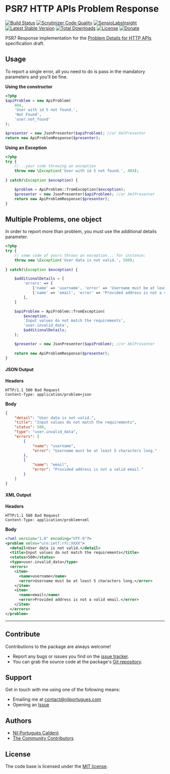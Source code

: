# PSR7 HTTP APIs Problem Response 

[![Build Status](https://travis-ci.org/nilportugues/php-api-problems.svg?branch=master)](https://travis-ci.org/nilportugues/php-api-problems)
[![Scrutinizer Code Quality](https://scrutinizer-ci.com/g/nilportugues/php-api-problems/badges/quality-score.png?b=master)](https://scrutinizer-ci.com/g/nilportugues/php-api-problems/?branch=master) [![SensioLabsInsight](https://insight.sensiolabs.com/projects/246f4e3d-4574-4dbb-82e5-00b0008bb11e/mini.png)](https://insight.sensiolabs.com/projects/246f4e3d-4574-4dbb-82e5-00b0008bb11e) 
[![Latest Stable Version](https://poser.pugx.org/nilportugues/api-problems/v/stable)](https://packagist.org/packages/nilportugues/api-problems) 
[![Total Downloads](https://poser.pugx.org/nilportugues/api-problems/downloads)](https://packagist.org/packages/nilportugues/api-problems) 
[![License](https://poser.pugx.org/nilportugues/api-problems/license)](https://packagist.org/packages/nilportugues/api-problems) 
[![Donate](https://www.paypalobjects.com/en_US/i/btn/btn_donate_SM.gif)](https://paypal.me/nilportugues)

PSR7 Response implementation for the [Problem Details for HTTP APIs](http://tools.ietf.org/html/draft-nottingham-http-problem-07)  specification draft.  

## Usage
 
To report a single error, all you need to do is pass in the mandatory parameters and you'll be fine.

**Using the constructor**

```php
<?php
$apiProblem = new ApiProblem(
    404,
    'User with id 5 not found.',
    'Not Found', 
    'user.not_found'
); 

$presenter = new JsonPresenter($apiProblem); //or XmlPresenter
return new ApiProblemResponse($presenter);  
```

**Using an Exception**

```php
<?php
try {
    //...your code throwing an exception
    throw new \Exception('User with id 5 not found.', 404);   
     
} catch(\Exception $exception) {

    $problem = ApiProblem::fromException($exception);
    $presenter = new JsonPresenter($apiProblem); //or XmlPresenter
    return new ApiProblemResponse($presenter);        
}
```

## Multiple Problems, one object

In order to report more than problem, you must use the additional details parameter.
 
```php
<?php
try {
    // some code of yours throws an exception... for instance:
    throw new \Exception('User data is not valid.', 500);
           
} catch(\Exception $exception) {

    $additionalDetails = [
        'errors' => [
            ['name' => 'username', 'error' => 'Username must be at least 5 characters long.'],
            ['name' => 'email', 'error' => 'Provided address is not a valid email.'],
        ],
    ]

    $apiProblem = ApiProblem::fromException(
        $exception,
        'Input values do not match the requirements',
        'user.invalid_data',
        $additionalDetails;
    ); 

    $presenter = new JsonPresenter($apiProblem); //or XmlPresenter
    
    return new ApiProblemResponse($presenter);
}
```

#### JSON Output
 
**Headers**
```
HTTP/1.1 500 Bad Request
Content-Type: application/problem+json
```   

**Body**
```json
{
    "detail": "User data is not valid.",
    "title": "Input values do not match the requirements",
    "status": 500,
    "type": "user.invalid_data",
    "errors": [
        {
            "name": "username",
            "error": "Username must be at least 5 characters long."
        },
        {
            "name": "email",
            "error": "Provided address is not a valid email."
        }        
    ]
}
```

#### XML Output
 
**Headers**
```
HTTP/1.1 500 Bad Request
Content-Type: application/problem+xml
```   

**Body**

```xml
<?xml version="1.0" encoding="UTF-8"?>
<problem xmlns="urn:ietf:rfc:XXXX">
  <detail>User data is not valid.</detail>
  <title>Input values do not match the requirements</title>
  <status>500</status>
  <type>user.invalid_data</type>
  <errors>
    <item>
      <name>username</name>
      <error>Username must be at least 5 characters long.</error>
    </item>
    <item>
      <name>email</name>
      <error>Provided address is not a valid email.</error>
    </item>    
  </errors>
</problem>
```

---


## Contribute

Contributions to the package are always welcome!

* Report any bugs or issues you find on the [issue tracker](https://github.com/nilportugues/php-api-problems/issues/new).
* You can grab the source code at the package's [Git repository](https://github.com/nilportugues/php-api-problems).

## Support

Get in touch with me using one of the following means:

 - Emailing me at <contact@nilportugues.com>
 - Opening an [Issue](https://github.com/nilportugues/php-api-problems/issues/new)

## Authors

* [Nil Portugués Calderó](http://nilportugues.com)
* [The Community Contributors](https://github.com/nilportugues/php-api-problems/graphs/contributors)


## License
The code base is licensed under the [MIT license](LICENSE).
